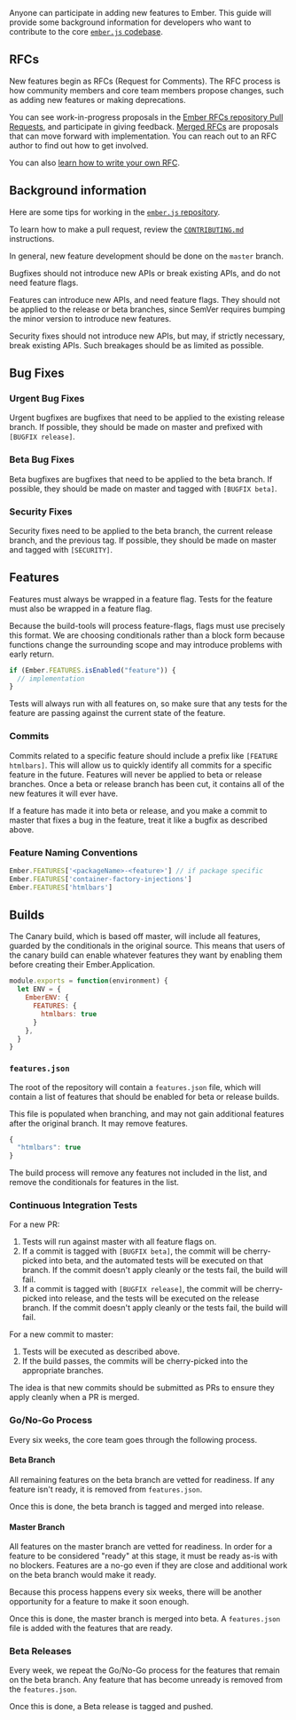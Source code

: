 Anyone can participate in adding new features to Ember. This guide will
provide some background information for developers who want to
contribute to the core [`ember.js` codebase](https://github.com/emberjs/ember.js).

## RFCs

New features begin as RFCs (Request for Comments).
The RFC process is how community members and core team members
propose changes, such as adding new features or
making deprecations.

You can see work-in-progress proposals in the
[Ember RFCs repository Pull Requests](https://github.com/emberjs/rfcs/pulls),
and participate in giving feedback.
[Merged RFCs](https://emberjs.github.io/rfcs/) are proposals
that can move forward with implementation.
You can reach out to an RFC author to find out how to
get involved.

You can also [learn how to write your own RFC](https://github.com/emberjs/rfcs#ember-rfcs).

## Background information

Here are some tips for working in the [`ember.js` repository](https://github.com/emberjs/ember.js).

To learn how to make a pull request, review the
[`CONTRIBUTING.md`](https://github.com/emberjs/ember.js/blob/master/CONTRIBUTING.md)
instructions.

In general, new feature development should be done on the `master` branch.

Bugfixes should not introduce new APIs or break existing APIs, and do
not need feature flags.

Features can introduce new APIs, and need feature flags. They should not
be applied to the release or beta branches, since SemVer requires
bumping the minor version to introduce new features.

Security fixes should not introduce new APIs, but may, if strictly
necessary, break existing APIs. Such breakages should be as limited as
possible.

## Bug Fixes

### Urgent Bug Fixes

Urgent bugfixes are bugfixes that need to be applied to the existing
release branch. If possible, they should be made on master and prefixed
with `[BUGFIX release]`.

### Beta Bug Fixes

Beta bugfixes are bugfixes that need to be applied to the beta branch.
If possible, they should be made on master and tagged with `[BUGFIX
beta]`.

### Security Fixes

Security fixes need to be applied to the beta branch, the current
release branch, and the previous tag. If possible, they should be made
on master and tagged with `[SECURITY]`.

## Features

Features must always be wrapped in a feature flag. Tests for the feature
must also be wrapped in a feature flag.

Because the build-tools will process feature-flags, flags must use
precisely this format. We are choosing conditionals rather than a block
form because functions change the surrounding scope and may introduce
problems with early return.

```javascript
if (Ember.FEATURES.isEnabled("feature")) {
  // implementation
}
```

Tests will always run with all features on, so make sure that any tests
for the feature are passing against the current state of the feature.

### Commits

Commits related to a specific feature should include  a prefix like
`[FEATURE htmlbars]`. This will allow us to quickly identify all commits
for a specific feature in the future. Features will never be applied to
beta or release branches. Once a beta or release branch has been cut, it
contains all of the new features it will ever have.

If a feature has made it into beta or release, and you make a commit to
master that fixes a bug in the feature, treat it like a bugfix as
described above.

### Feature Naming Conventions

```javascript {data-filename=config/environment.js}
Ember.FEATURES['<packageName>-<feature>'] // if package specific
Ember.FEATURES['container-factory-injections']
Ember.FEATURES['htmlbars']
```

## Builds

The Canary build, which is based off master, will include all features,
guarded by the conditionals in the original source. This means that
users of the canary build can enable whatever features they want by
enabling them before creating their Ember.Application.

```javascript {data-filename=config/environment.js}
module.exports = function(environment) {
  let ENV = {
    EmberENV: {
      FEATURES: {
        htmlbars: true
      }
    },
  }
}
```

### `features.json`

The root of the repository will contain a `features.json` file, which will
contain a list of features that should be enabled for beta or release
builds.

This file is populated when branching, and may not gain additional
features after the original branch. It may remove features.

```javascript
{
  "htmlbars": true
}
```

The build process will remove any features not included in the list, and
remove the conditionals for features in the list.

### Continuous Integration Tests

For a new PR:

1. Tests will run against master with all feature flags on.
2. If a commit is tagged with `[BUGFIX beta]`, the commit will be
   cherry-picked into beta, and the automated tests will be executed on that
   branch. If the commit doesn't apply cleanly or the tests fail, the
   build will fail.
3. If a commit is tagged with `[BUGFIX release]`, the commit will be cherry-picked
   into release, and the tests will be executed on the release branch. If the commit
   doesn't apply cleanly or the tests fail, the build will fail.

For a new commit to master:

1. Tests will be executed as described above.
2. If the build passes, the commits will be cherry-picked into the
   appropriate branches.

The idea is that new commits should be submitted as PRs to ensure they
apply cleanly when a PR is merged.

### Go/No-Go Process

Every six weeks, the core team goes through the following process.

#### Beta Branch

All remaining features on the beta branch are vetted for readiness. If
any feature isn't ready, it is removed from `features.json`.

Once this is done, the beta branch is tagged and merged into release.

#### Master Branch

All features on the master branch are vetted for readiness. In order for
a feature to be considered "ready" at this stage, it must be ready as-is
with no blockers. Features are a no-go even if they are close and
additional work on the beta branch would make it ready.

Because this process happens every six weeks, there will be another
opportunity for a feature to make it soon enough.

Once this is done, the master branch is merged into beta. A
`features.json` file is added with the features that are ready.

### Beta Releases

Every week, we repeat the Go/No-Go process for the features that remain
on the beta branch. Any feature that has become unready is removed from
the `features.json`.

Once this is done, a Beta release is tagged and pushed.

